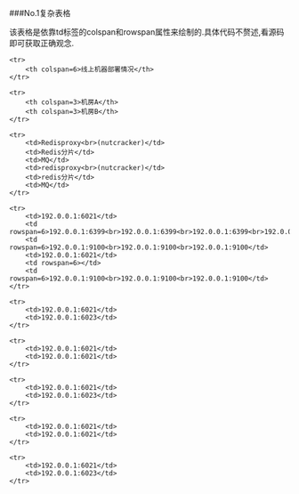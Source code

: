 ###No.1复杂表格

该表格是依靠td标签的colspan和rowspan属性来绘制的.具体代码不赘述,看源码即可获取正确观念.

<table>

    <tr>
        <th colspan=6>线上机器部署情况</th>
    </tr>

    <tr>
        <th colspan=3>机房A</th>
        <th colspan=3>机房B</th>
    </tr>

    <tr>
        <td>Redisproxy<br>(nutcracker)</td>
        <td>Redis分片</td>
        <td>MQ</td>
        <td>redisproxy<br>(nutcracker)</td>
        <td>redis分片</td>
        <td>MQ</td>
    </tr>

    <tr>
        <td>192.0.0.1:6021</td>
        <td rowspan=6>192.0.0.1:6399<br>192.0.0.1:6399<br>192.0.0.1:6399<br>192.0.0.1:6399<br>192.0.0.1:6399<br>192.0.0.1:6399</td>
        <td rowspan=6>192.0.0.1:9100<br>192.0.0.1:9100<br>192.0.0.1:9100</td>
        <td>192.0.0.1:6021</td>
        <td rowspan=6></td>
        <td rowspan=6>192.0.0.1:9100<br>192.0.0.1:9100<br>192.0.0.1:9100</td>
    </tr>

    <tr>
        <td>192.0.0.1:6021</td>
        <td>192.0.0.1:6023</td>
    </tr>

    <tr>
        <td>192.0.0.1:6021</td>
        <td>192.0.0.1:6021</td>
    </tr>

    <tr>
        <td>192.0.0.1:6021</td>
        <td>192.0.0.1:6023</td>
    </tr>

    <tr>
        <td>192.0.0.1:6021</td>
        <td>192.0.0.1:6021</td>
    </tr>

    <tr>
        <td>192.0.0.1:6021</td>
        <td>192.0.0.1:6023</td>
    </tr>

</table>
